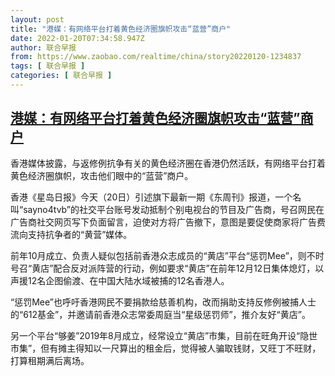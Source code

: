 ```yaml
---
layout: post
title: "港媒：有网络平台打着黄色经济圈旗帜攻击“蓝营”商户"
date: 2022-01-20T07:34:58.947Z
author: 联合早报
from: https://www.zaobao.com/realtime/china/story20220120-1234837
tags: [ 联合早报 ]
categories: [ 联合早报 ]
---
```

<!--1642682460000-->
[港媒：有网络平台打着黄色经济圈旗帜攻击“蓝营”商户](https://www.zaobao.com/realtime/china/story20220120-1234837)
------

<div>
<p>香港媒体披露，与返修例抗争有关的黄色经济圈在香港仍然活跃，有网络平台打着黄色经济圈旗帜，攻击他们眼中的“蓝营”商户。</p><p>香港《星岛日报》今天（20日）引述旗下最新一期《东周刊》报道，一个名叫“sayno4tvb”的社交平台账号发动抵制个别电视台的节目及广告商，号召网民在广告商社交网页写下负面留言，迫使对方将广告撤下，意图是要促使商家将广告费流向支持抗争者的“黄营”媒体。</p><p>前年10月成立、负责人疑似包括前香港众志成员的“黄店”平台“惩罚Mee”，则不时号召“黄店”配合反对派阵营的行动，例如要求“黄店”在前年12月12日集体熄灯，以声援12名企图偷渡、在中国大陆水域被捕的12名香港人。</p><section id="imu"><div id="dfp-ad-imu1">        </div></section><p>“惩罚Mee”也呼吁香港网民不要捐款给慈善机构，改而捐助支持反修例被捕人士的“612基金”，并邀请前香港众志常委周庭当“星级惩罚师”，推介友好“黄店”。</p><p>另一个平台“够姜”2019年8月成立，经常设立“黄店”市集，目前在旺角开设“隐世市集”，但有摊主得知以一尺算出的租金后，觉得被人骗取钱财，又旺丁不旺财，打算租期满后离场。</p>      <div class="cx_paywall_placeholder" id="sph_cdp_40"></div>
</div>
